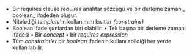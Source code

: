 * Bir requires clause _requires_ anahtar sözcüğü ve bir derleme zamanı_ boolean_ ifadeden oluşur.
* Nitelediği _template_'in kullanımını kısıtlar _(constrains)_
* Boolean ifade şunlardan biri olabilir:
  • Tek başına bir derleme zamanı ifadesi
  • Bir _concept_
  • bir _requires expression_
* Tüm _constraintler_ bir _boolean_ ifadenin kullanılabildiği  her yerde kullanılabilir.

